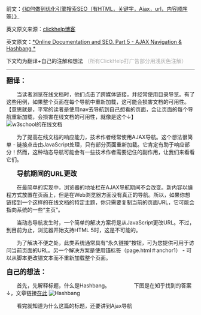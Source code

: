 
前文：[《如何做到优化引擎搜索SEO（有HTML，关键字，Ajax，url，内容顺序等）》](http://blog.csdn.net/qq_2842405070/article/details/72782616)

英文原文来源：[clickhelp博客](https://clickhelp.co/clickhelp-blog/)

英文原文：[*Online Documentation and SEO. Part 5 - AJAX Navigation & Hashbang * ](https://clickhelp.co/clickhelp-blog/online-documentation-and-seo-part-5-ajax-navigation-and-hashbang/)

下文均为翻译+自己的注解和想法
<font color=darkgray>（所有ClickHelp打广告部分用浅灰色注解）</font>

------------

**<font size="4">翻译：</font>**


　　当读者浏览在线文档时，他们点击了跨媒体链接，并经常使用目录导览。有了这些用例，如果整个页面在每个导航中重新加载，这可能会损害文档的可用性。【意思就是，平常的读者是使用nav去导航到自己想看的页面，会让页面的每个导航重新加载，会损害在线文档的可用性，就像是这个↓】
　　![w3school的在线文档](http://img.blog.csdn.net/20170601120749166?watermark/2/text/aHR0cDovL2Jsb2cuY3Nkbi5uZXQvcXFfMjg0MjQwNTA3MA==/font/5a6L5L2T/fontsize/400/fill/I0JBQkFCMA==/dissolve/70/gravity/SouthEast)
　　

　　为了提高在线文档的响应能力，技术作者经常使用AJAX导航。这个想法很简单 - 链接点击由JavaScript处理，只有部分页面重新加载。它肯定有助于响应部分！然而，这种动态导航可能会有一些技术作者需要记住的副作用，让我们来看看它们。
　　

　　**<font size="4">导航期间的URL更改</font>**
　　

　　在最简单的实现中，浏览器的地址栏在AJAX导航期间不会改变。新内容以编程方式放置在页面上，但是在Web浏览器方面没有真正的导航。所以，如果你想链接到一个这样的在线文档的特定主题，你只需要复制当前的页面URL，它可能会指向系统的一些“主页”。


　　当动态导航发生时，一个简单的解决方案将是从JavaScript更改URL。不过，到目前为止，浏览器开始支持HTML 5时，这是不可能的。


　　为了解决不便之处，此类系统通常具有“永久链接”按钮，可为您提供可用于访问当前页面的URL。另一个解决方案是使用锚标签（page.html＃anchor1） - 可以从脚本更改锚文本而不重新加载整个页面。
　　 

**<font size="4">自己的想法：</font>**

　　首先，先解释标题，什么是Hashbang。
　　
　　下图是在知乎找到的答案↓，文章链接[在此](https://www.zhihu.com/question/19946782)
![Hashbang](http://img.blog.csdn.net/20170601093840869?watermark/2/text/aHR0cDovL2Jsb2cuY3Nkbi5uZXQvcXFfMjg0MjQwNTA3MA==/font/5a6L5L2T/fontsize/400/fill/I0JBQkFCMA==/dissolve/70/gravity/SouthEast)

　　看完就知道为什么这篇的标题，还要讲到Ajax导航
